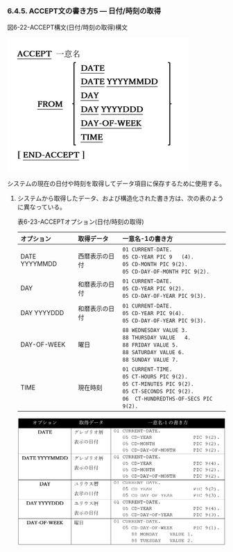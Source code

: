 ### 6.4.5. ACCEPT文の書き方5 ― 日付/時刻の取得

図6-22-ACCEPT構文(日付/時刻の取得)構文

![alt text](Image/6-22.png)

システムの現在の日付や時刻を取得してデータ項目に保存するために使用する。

1. システムから取得したデータ、および構造化された書き方は、次の表のように異なっている。

    表6-23-ACCEPTオプション(日付/時刻の取得)

     | オプション     | 取得データ         | 一意名-1の書き方                                                                                                                                                     |
    | :------------- | :----------------- | :----------------------------------------------------------------------------------------------------------------------------------------------------------------- |
    | DATE YYYYMMDD  | 西暦表示の日付     | `01 CURRENT-DATE.`<br>      `05 CD-YEAR PIC 9   (4).`<br>`05 CD-MONTH PIC 9(2).`<br>`05 CD-DAY-OF-MONTH PIC 9(2).` |
    | DAY            | 和暦表示の日付     | `01 CURRENT-DATE.`<br>`05 CD-YEAR PIC 9(2). `<br>`05 CD-DAY-OF-YEAR PIC 9(3).` |
    | DAY YYYYDDD    | 和暦表示の日付     | `01 CURRENT-DATE.`<br>`05 CD-YEAR PIC 9(4). `<br>`05 CD-DAY-OF-YEAR PIC 9(3).` |
    | DAY-OF-WEEK    | 曜日               | `88 WEDNESDAY VALUE 3.`<br>`88 THURSDAY VALUE   4.`<br>`88 FRIDAY VALUE 5.`<br>`88 SATURDAY VALUE 6.`<br>`88 SUNDAY VALUE 7.` |
    | TIME           | 現在時刻           | `01 CURRENT-TIME.`<br>`05 CT-HOURS PIC 9(2).    `<br>`05 CT-MINUTES PIC 9(2).`<br>`05 CT-SECONDS PIC 9(2).`<br>`06  CT-HUNDREDTHS-OF-SECS PIC 9(2).` |

    ![!\[alt text\](Image/6-23.png)](Image/6-23.png)

